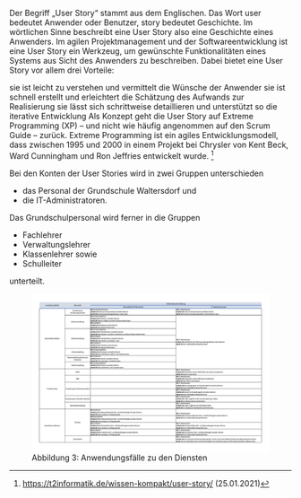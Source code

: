 Der Begriff „User Story“ stammt aus dem Englischen. Das Wort user bedeutet Anwender oder Benutzer, story bedeutet Geschichte. Im wörtlichen Sinne beschreibt eine User Story also eine Geschichte eines Anwenders. Im agilen Projektmanagement und der Softwareentwicklung ist eine User Story ein Werkzeug, um gewünschte Funktionalitäten eines Systems aus Sicht des Anwenders zu beschreiben. Dabei bietet eine User Story vor allem drei Vorteile:

sie ist leicht zu verstehen und vermittelt die Wünsche der Anwender
sie ist schnell erstellt und erleichtert die Schätzung des Aufwands zur Realisierung
sie lässt sich schrittweise detaillieren und unterstützt so die iterative Entwicklung
Als Konzept geht die User Story auf Extreme Programming (XP) – und nicht wie häufig angenommen auf den Scrum Guide – zurück. Extreme Programming ist ein agiles Entwicklungsmodell, dass zwischen 1995 und 2000 in einem Projekt bei Chrysler von Kent Beck, Ward Cunningham und Ron Jeffries entwickelt wurde. [^1]

Bei den Konten der User Stories wird in zwei Gruppen unterschieden

* das Personal der Grundschule Waltersdorf und
* die IT-Administratoren.  

Das Grundschulpersonal wird ferner in die Gruppen

* Fachlehrer
* Verwaltungslehrer
* Klassenlehrer sowie 
* Schulleiter 

unterteilt. 


<figure>
 <a href="https://raw.githubusercontent.com/notenverwaltung/Notenverwaltungssoftware/master/Bilder/user stories.jpg" data-toggle="lightbox" data-title="UserStories" data-footer="Verwaltungsnetz der Grundschule Waltersdorf">
  <img src="https://raw.githubusercontent.com/notenverwaltung/Notenverwaltungssoftware/master/Bilder/user stories.jpg"> </a>
  <figcaption>Abbildung 3: Anwendungsfälle zu den Diensten</figcaption>
</figure>

[^1]: https://t2informatik.de/wissen-kompakt/user-story/ (25.01.2021)
